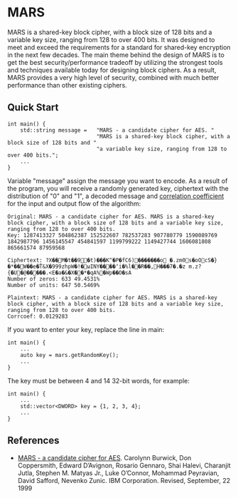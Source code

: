 # MARS

MARS is a shared-key block cipher, with a block size of 128 bits and a variable key size, ranging from 128 to over 400 bits. It was designed to meet and exceed the requirements for a standard for shared-key encryption in the next few decades. The main theme behind the design of MARS is to get the best security/performance tradeoff by utilizing the strongest tools and techniques available today for designing block ciphers. As a result, MARS provides a very high level of security, combined with much better performance than other existing ciphers.

## Quick Start

    int main() {
        std::string message =   "MARS - a candidate cipher for AES. "
                                "MARS is a shared-key block cipher, with a block size of 128 bits and "
                                "a variable key size, ranging from 128 to over 400 bits.";
        ...
    }

Variable "message" assign the message you want to encode. As a result of the program, you will receive a randomly generated key, ciphertext with the distribution of "0" and "1", a decoded message and [correlation coefficient](https://www.socscistatistics.com/tests/pearson/) for the input and output flow of the algorithm:

    Original: MARS - a candidate cipher for AES. MARS is a shared-key block cipher, with a block size of 128 bits and a variable key size, ranging from 128 to over 400 bits.
    Key: 1287413327 504862387 152522607 782537283 907780779 1590089769 1842987796 1456145547 454841597 1199799222 1149427744 1606081808 865661574 87959568

    Ciphertext: ?X��M�t��9�t)���K^�P�fC6)�������o �.zm0s�oOcS�}�*��W��e�Ť&X�999zhpW�!�ωINY����ʻi�%l��R��,H���7�.�z m.z?{�U�@�����.<E�a�&�X��*�qA%�Wp��O�sA
    Number of zeros: 633 49.4531%
    Number of units: 647 50.5469%

    Plaintext: MARS - a candidate cipher for AES. MARS is a shared-key block cipher, with a block size of 128 bits and a variable key size, ranging from 128 to over 400 bits.
    Corrcoef: 0.0129283

If you want to enter your key, replace the line in main:

    int main() {
        ...
        auto key = mars.getRandomKey();
        ...
    }

The key must be between 4 and 14 32-bit words, for example:

    int main() {
        ...
        std::vector<DWORD> key = {1, 2, 3, 4};
        ...
    }

## References
- [MARS - a candidate cipher for AES](http://citeseerx.ist.psu.edu/viewdoc/download?doi=10.1.1.35.5604&rep=rep1&type=pdf).
  Carolynn Burwick, Don Coppersmith, Edward D’Avignon, Rosario Gennaro, Shai Halevi, Charanjit Jutla, Stephen M. Matyas Jr., Luke O’Connor, Mohammad Peyravian, David Safford, Nevenko Zunic. IBM Corporation. Revised, September, 22 1999

